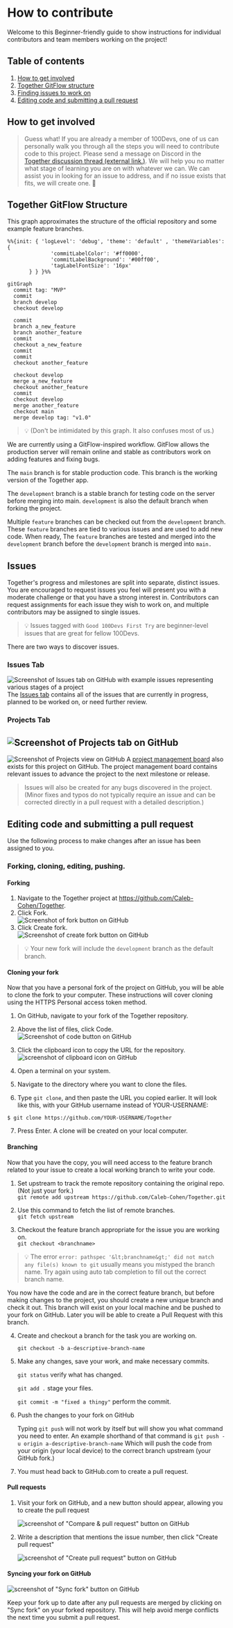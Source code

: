 # How to contribute

Welcome to this Beginner-friendly guide to show instructions for individual contributors and team members working on the project!

## Table of contents

1. [How to get involved](#how-to-get-involved)
1. [Together GitFlow structure](#together-gitflow-structure)
1. [Finding issues to work on](#issues)
1. [Editing code and submitting a pull request](#editing-code-and-submitting-a-pull-request)

## How to get involved

> Guess what! If you are already a member of 100Devs, one of us can personally walk you through all the steps you will need to contribute code to this project. Please send a message on Discord in the [Together discussion thread (external link.)](https://discord.com/channels/735923219315425401/1038482732633825442). We will help you no matter what stage of learning you are on with whatever we can. We can assist you in looking for an issue to address, and if no issue exists that fits, we will create one. 🤠 

## Together GitFlow Structure

This graph approximates the structure of the official repository and some example feature branches.  
```mermaid
%%{init: { 'logLevel': 'debug', 'theme': 'default' , 'themeVariables': {
              'commitLabelColor': '#ff0000',
              'commitLabelBackground': '#00ff00',
              'tagLabelFontSize': '16px'
       } } }%%
       
gitGraph
  commit tag: "MVP"
  commit
  branch develop
  checkout develop
  
  commit
  branch a_new_feature
  branch another_feature
  commit
  checkout a_new_feature
  commit
  commit
  checkout another_feature
  
  checkout develop
  merge a_new_feature
  checkout another_feature
  commit
  checkout develop
  merge another_feature
  checkout main
  merge develop tag: "v1.0"
```

>💡 (Don't be intimidated by this graph. It also confuses most of us.)

We are currently using a GitFlow-inspired workflow. GitFlow allows the production server will remain online and stable as contributors work on adding features and fixing bugs.

The `main` branch is for stable production code. This branch is the working version of the Together app. 

The `development` branch is a stable branch for testing code on the server before merging into main. `development` is also the default branch when forking the project.

Multiple `feature` branches can be checked out from the `development` branch. These `feature` branches are tied to various issues and are used to add new code. When ready, The `feature` branches are tested and merged into the `development` branch before the `development` branch is merged into `main.`

## Issues

Together's progress and milestones are split into separate, distinct issues. You are encouraged to request issues you feel will present you with a moderate challenge or that you have a strong interest in. Contributors can request assignments for each issue they wish to work on, and multiple contributors may be assigned to single issues. 

>💡 Issues tagged with `Good 100Devs First Try` are beginner-level issues that are great for fellow 100Devs.

There are two ways to discover issues.

### Issues Tab
![Screenshot of Issues tab on GitHub with example issues representing various stages of a project](assets/contributing-issues-tab.jpg)
The [Issues tab](https://github.com/Caleb-Cohen/Together/issues) contains all of the issues that are currently in progress, planned to be worked on, or need further review. 

### Projects Tab
![Screenshot of Projects tab on GitHub](assets/contributing-projects-tab.jpg)  
---
![Screenshot of Projects view on GitHub](assets/contributing-projects-view.jpg)
A [project management board](https://github.com/users/Caleb-Cohen/projects/1) also exists for this project on GitHub. The project management board contains relevant issues to advance the project to the next milestone or release.

>Issues will also be created for any bugs discovered in the project. (Minor fixes and typos do not typically require an issue and can be corrected directly in a pull request with a detailed description.)

## Editing code and submitting a pull request

Use the following process to make changes after an issue has been assigned to you.

### Forking, cloning, editing, pushing.

#### Forking

1. Navigate to the Together project at https://github.com/Caleb-Cohen/Together.
2. Click Fork.  
![Screenshot of fork button on GitHub](assets/contributing-fork-button.jpg)
4. Click Create fork.  
![Screenshot of create fork button on GitHub](assets/contributing-create-fork.jpg)

>💡 Your new fork will include the `development` branch as the default branch.

#### Cloning your fork
Now that you have a personal fork of the project on GitHub, you will be able to clone the fork to your computer. These instructions will cover cloning using the HTTPS Personal access token method.

1. On GitHub, navigate to your fork of the Together repository.

2. Above the list of files, click  Code.  
![Screenshot of code button on GitHub](assets/contributing-code-button.jpg)

3. Click the clipboard icon to copy the URL for the repository.  
![screenshot of clipboard icon on GitHub](assets/contributing-code-clipboard.jpg)

4. Open a terminal on your system.

5. Navigate to the directory where you want to clone the files.

6. Type `git clone`, and then paste the URL you copied earlier. It will look like this, with your GitHub username instead of YOUR-USERNAME:

`$ git clone https://github.com/YOUR-USERNAME/Together`

7. Press Enter. A clone will be created on your local computer.

#### Branching

Now that you have the copy, you will need access to the feature branch related to your issue to create a local working branch to write your code.

1. Set upstream to track the remote repository containing the original repo. (Not just your fork.)  
`git remote add upstream https://github.com/Caleb-Cohen/Together.git`

2. Use this command to fetch the list of remote branches.  
`git fetch upstream`

3. Checkout the feature branch appropriate for the issue you are working on.  
`git checkout <branchname>`

  >💡 The error `error: pathspec '&lt;branchname&gt;' did not match any file(s) known to git` usually means you mistyped the branch name. Try again using auto tab completion to fill out the correct branch name.

  You now have the code and are in the correct feature branch, but before making changes to the project, you should create a new unique branch and check it out. This branch will exist on your local machine and be pushed to your fork on GitHub. Later you will be able to create a Pull Request with this branch.

4. Create and checkout a branch for the task you are working on.

   `git checkout -b a-descriptive-branch-name`

5. Make any changes, save your work, and make necessary commits.

   `git status` verify what has changed.

   `git add .` stage your files.

   `git commit -m "fixed a thingy"` perform the commit.

6. Push the changes to your fork on GitHub

   Typing `git push` will not work by itself but will show you what command you need to enter. An example shorthand of that command is 
   `git push -u origin a-descriptive-branch-name`
   Which will push the code from your origin (your local device) to the correct branch upstream (your GitHub fork.)

7. You must head back to GitHub.com to create a pull request.

#### Pull requests

1. Visit your fork on GitHub, and a new button should appear, allowing you to create the pull request

   ![screenshot of "Compare & pull request" button on GitHub](assets/contributing-pull-request.jpg)

2. Write a description that mentions the issue number, then click "Create pull request"

   ![screenshot of "Create pull request" button on GitHub](assets/contributing-pull-request-button.jpg)

<!-- 
Commented on these instructions for now. These may need to be reworded and restored or added to the wiki.

#### Merging pull requests

When there are open pull requests, team members can merge them into the repo. Try to get other team members to review and merge your code. They will be able to catch things you might have missed or make further requests or suggestions. The steps to merge code are below.

1. In the pull requests tab, click on the pull request you want to merge, and you will be brought to this screen.

   ![screenshot of Merge page on GitHub](assets/contributing-merge1.jpg)

1. Do not automatically merge requests. You can click on the various tabs at the top to see the commit messages and merge checks. The files changed tab will quickly show you everything that is changed line by line.

   ![screenshot of Files changed tab showing a diff report on GitHub](assets/contributing-merge2.jpg)

1. Once you are satisfied with all the changes, you can click "Merge pull request"

   ![screenshot of "Merge pull request" button on GitHub](assets/contributing-merge3.png)

1. Do not get got. You also have to click "Confirm merge" to complete the pull request

   ![screenshot of Pull Request "Confirm merge" button on GitHub](assets/contributing-merge4.jpg) -->

#### Syncing your fork on GitHub

![screenshot of "Sync fork" button on GitHub](assets/contributing-sync-fork.jpg)

Keep your fork up to date after any pull requests are merged by clicking on "Sync fork" on your forked repository. This will help avoid merge conflicts the next time you submit a pull request.
